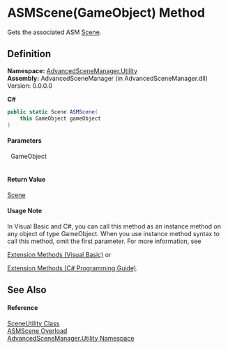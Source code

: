 # ASMScene(GameObject) Method


Gets the associated ASM <a href="T_AdvancedSceneManager_Models_Scene">Scene</a>.



## Definition
**Namespace:** <a href="N_AdvancedSceneManager_Utility">AdvancedSceneManager.Utility</a>  
**Assembly:** AdvancedSceneManager (in AdvancedSceneManager.dll) Version: 0.0.0.0

**C#**
``` C#
public static Scene ASMScene(
	this GameObject gameObject
)
```



#### Parameters
<dl><dt>  GameObject</dt><dd> </dd></dl>

#### Return Value
<a href="T_AdvancedSceneManager_Models_Scene">Scene</a>

#### Usage Note
In Visual Basic and C#, you can call this method as an instance method on any object of type GameObject. When you use instance method syntax to call this method, omit the first parameter. For more information, see <a href="https://docs.microsoft.com/dotnet/visual-basic/programming-guide/language-features/procedures/extension-methods" target="_blank" rel="noopener noreferrer">

Extension Methods (Visual Basic)</a> or <a href="https://docs.microsoft.com/dotnet/csharp/programming-guide/classes-and-structs/extension-methods" target="_blank" rel="noopener noreferrer">

Extension Methods (C# Programming Guide)</a>.

## See Also


#### Reference
<a href="T_AdvancedSceneManager_Utility_SceneUtility">SceneUtility Class</a>  
<a href="Overload_AdvancedSceneManager_Utility_SceneUtility_ASMScene">ASMScene Overload</a>  
<a href="N_AdvancedSceneManager_Utility">AdvancedSceneManager.Utility Namespace</a>  
